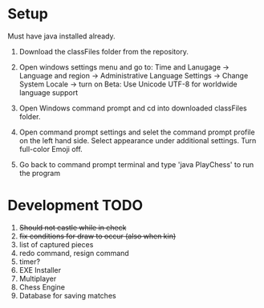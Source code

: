 # Setup

Must have java installed already.

1. Download the classFiles folder from the repository.

2. Open windows settings menu and go to:
Time and Lanugage -> Language and region -> Administrative Language Settings -> Change System Locale -> turn on Beta: Use Unicode UTF-8 for worldwide language support

3. Open Windows command prompt and cd into downloaded classFiles folder. 

4. Open command prompt settings and selet the command prompt profile on the left hand side. Select appearance under additional settings. Turn full-color Emoji off.

5. Go back to command prompt terminal and type 'java PlayChess' to run the program



# Development TODO


1. ~~Should not castle while in check~~
2. ~~fix conditions for draw to occur (also when kin)~~
3. list of captured pieces
4. redo command, resign command
5. timer?
6. EXE Installer
7. Multiplayer
8. Chess Engine
9. Database for saving matches
